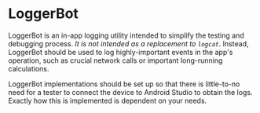 # LoggerBot
LoggerBot is an in-app logging utility intended to simplify the testing and debugging process. _It is not intended as a replacement to `logcat`_. Instead, LoggerBot should be used to log highly-important events in the app's operation, such as crucial network calls or important long-running calculations.

LoggerBot implementations should be set up so that there is little-to-no need for a tester to connect the device to Android Studio to obtain the logs. Exactly how this is implemented is dependent on your needs.

